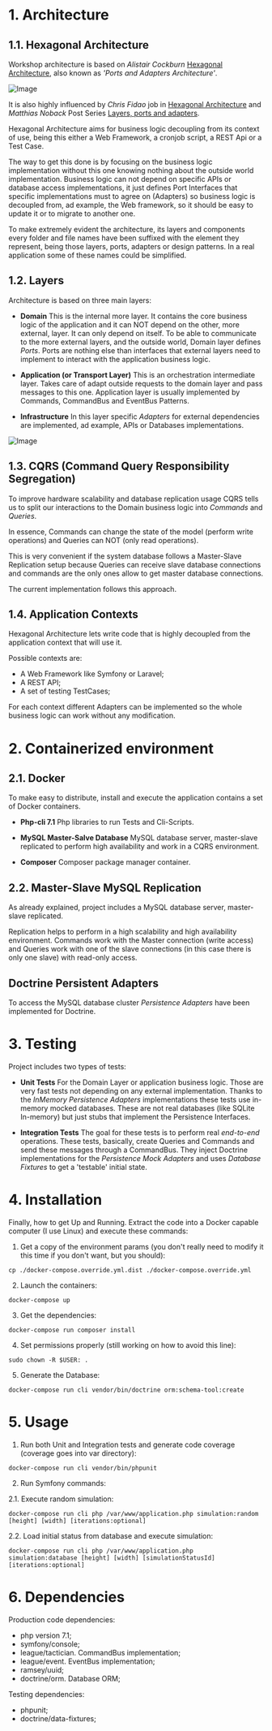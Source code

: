 # 1. Architecture

## 1.1. Hexagonal Architecture

Workshop architecture is based on *Alistair Cockburn* 
[Hexagonal Architecture](http://alistair.cockburn.us/Hexagonal+architecture), also known as *'Ports and Adapters 
Architecture'*.

![Image](http://alistair.cockburn.us/get/2301)

It is also highly influenced by *Chris Fidao* job in [Hexagonal Architecture](http://fideloper.com/hexagonal-architecture)
and *Matthias Noback* Post Series [Layers, ports and adapters](https://matthiasnoback.nl/2017/08/layers-ports-and-adapters-part-2-layers/).

Hexagonal Architecture aims for business logic decoupling from its context of use, being this either a Web Framework, a 
cronjob script, a REST Api or a Test Case.

The way to get this done is by focusing on the business logic implementation without this one knowing nothing about the 
outside world implementation. Business logic can not depend on specific APIs or database access implementations, it just 
defines Port Interfaces that specific implementations must to agree on (Adapters) so business logic is decoupled from,
ad example, the Web framework, so it should be easy to update it or to migrate to another one. 

To make extremely evident the architecture, its layers and components every folder and file names have been suffixed 
with the element they represent, being those layers, ports, adapters or design patterns. In a real application some of 
these names could be simplified.

## 1.2. Layers

Architecture is based on three main layers:

* **Domain**
This is the internal more layer. It contains the core business logic of the application and it can NOT depend on the 
other, more external, layer. It can only depend on itself.
To be able to communicate to the more external layers, and the outside world, Domain layer defines *Ports*. Ports 
are nothing else than interfaces that external layers need to implement to interact with the application business logic. 

* **Application (or Transport Layer)**
This is an orchestration intermediate layer. Takes care of adapt outside requests to the domain layer and pass messages
to this one.
Application layer is usually implemented by Commands, CommandBus and EventBus Patterns. 

* **Infrastructure**
In this layer specific *Adapters* for external dependencies are implemented, ad example, APIs or Databases 
implementations.

![Image](https://speakerd.s3.amazonaws.com/presentations/de8629f0bf520131c2e20239d959ba18/slide_11.jpg?1400675141)

## 1.3. CQRS (Command Query Responsibility Segregation)

To improve hardware scalability and database replication usage CQRS tells us to split our interactions to the Domain 
business logic into *Commands* and *Queries*.

In essence, Commands can change the state of the model (perform write operations) and Queries can NOT (only read 
operations).

This is very convenient if the system database follows a Master-Slave Replication setup because Queries can receive 
slave database connections and commands are the only ones allow to get master database connections.

The current implementation follows this approach.

## 1.4. Application Contexts

Hexagonal Architecture lets write code that is highly decoupled from the application context that will use it.

Possible contexts are:

* A Web Framework like Symfony or Laravel;
* A REST API;
* A set of testing TestCases;  

For each context different Adapters can be implemented so the whole business logic can work without any modification.

# 2. Containerized environment

## 2.1. Docker

To make easy to distribute, install and execute the application contains a set of Docker containers.

* **Php-cli 7.1** 
Php libraries to run Tests and Cli-Scripts. 

* **MySQL Master-Salve Database**
MySQL database server, master-slave replicated to perform high availability and work in a CQRS environment.

* **Composer**
Composer package manager container.
 
## 2.2. Master-Slave MySQL Replication

As already explained, project includes a MySQL database server, master-slave replicated.

Replication helps to perform in a high scalability and high availability environment. 
Commands work with the Master connection (write access) and Queries work with one of the slave connections (in this 
case there is only one slave) with read-only access. 
 
## Doctrine Persistent Adapters

To access the MySQL database cluster *Persistence Adapters* have been implemented for Doctrine.

# 3. Testing

Project includes two types of tests:

* **Unit Tests**
For the Domain Layer or application business logic.
Those are very fast tests not depending on any external implementation.
Thanks to the *InMemory Persistence Adapters* implementations these tests use in-memory mocked databases. These are not real 
databases (like SQLite In-memory) but just stubs that implement the Persistence Interfaces.

* **Integration Tests**
The goal for these tests is to perform real *end-to-end* operations.
These tests, basically, create Queries and Commands and send these messages through a CommandBus.
They inject Doctrine implementations for the *Persistence Mock Adapters* and uses *Database Fixtures* to get a 
'testable' initial state. 

# 4. Installation

Finally, how to get Up and Running. Extract the code into a Docker capable computer (I use Linux) and execute these 
commands:

1. Get a copy of the environment params (you don't really need to modify it this time if you don't want, but you should):
```
cp ./docker-compose.override.yml.dist ./docker-compose.override.yml
```

2. Launch the containers:
```
docker-compose up
```

3. Get the dependencies:
```
docker-compose run composer install
```

4. Set permissions properly (still working on how to avoid this line):
```
sudo chown -R $USER: .
```

5. Generate the Database:
```
docker-compose run cli vendor/bin/doctrine orm:schema-tool:create
```

# 5. Usage

1. Run both Unit and Integration tests and generate code coverage (coverage goes into var directory):  
```
docker-compose run cli vendor/bin/phpunit
```

2. Run Symfony commands: 

2.1. Execute random simulation:
```
docker-compose run cli php /var/www/application.php simulation:random [height] [width] [iterations:optional]
```

2.2. Load initial status from database and execute simulation:
```
docker-compose run cli php /var/www/application.php simulation:database [height] [width] [simulationStatusId] [iterations:optional]
```

# 6. Dependencies

Production code dependencies:

* php version 7.1;
* symfony/console;
* league/tactician. CommandBus implementation;
* league/event. EventBus implementation;
* ramsey/uuid;
* doctrine/orm. Database ORM;
  
Testing dependencies:
  
* phpunit;
* doctrine/data-fixtures;
